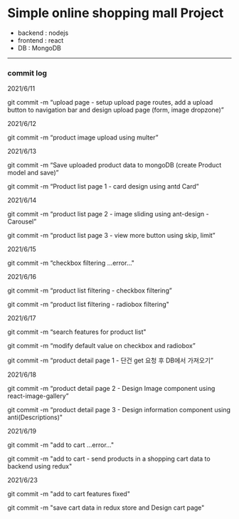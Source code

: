 # Simple online shopping mall Project

- backend : nodejs
- frontend : react
- DB : MongoDB

---

### commit log

2021/6/11

git commit -m “upload page - setup upload page routes, add a upload button to navigation bar and design upload page (form, image dropzone)”


2021/6/12

git commit -m “product image upload using multer”


2021/6/13

git commit -m “Save uploaded product data to mongoDB (create Product model and save)”

git commit -m “Product list page 1 - card design using antd Card”


2021/6/14

git commit -m “product list page 2 - image sliding using ant-design - Carousel”

git commit -m “product list page 3 - view more button using skip, limit”


2021/6/15

git commit -m “checkbox filtering …error…"


2021/6/16

git commit -m “product list filtering - checkbox filtering”

git commit -m “product list filtering - radiobox filtering"


2021/6/17

git commit -m “search features for product list"

git commit -m “modify default value on checkbox and radiobox”

git commit -m “product detail page 1 - 단건 get 요청 후 DB에서 가져오기”


2021/6/18

git commit -m “product detail page 2 - Design Image component using react-image-gallery”

git commit -m “product detail page 3 - Design information component using anti(Descriptions)"


2021/6/19

git commit -m "add to cart ...error..."

git commit -m "add to cart - send products in a shopping cart data to backend using redux"


2021/6/23

git commit -m "add to cart features fixed"

git commit -m "save cart data in redux store and Design cart page"


